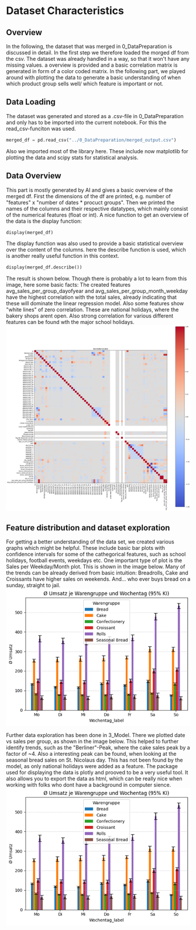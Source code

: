 # Dataset Characteristics

## Overview
In the following, the dataset that was merged in 0_DataPreparation is discussed in detail. In the first step we therefore loaded the morged df from the csv. The dataset was already handled in a way, so that it won't have any missing values. a overview is provided and a basic correlation matrix is generated in form of a color coded matrix. In the following part, we played around with plotting the data to generate a basic understanding of when which product group sells well/ which feature is important or not.

## Data Loading
The dataset was generated and stored as a .csv-file in 0_DataPreparation and only has to be imported into the current notebook. For this the read_csv-funciton was used.
```python
merged_df = pd.read_csv("../0_DataPreparation/merged_output.csv")
```
Also we imported most of the library here. These include now matplotlib for plotting the data and scipy stats for statistical analysis.

## Data Overview
This part is mostly generated by AI and gives a basic overview of the merged df. First the dimensions of the df are printed, e.g. number of "features" x "number of dates * procuct groups". Then we printed the names of the columns and their respective datatypes, which mainly consist of the numerical features (float or int). A nice function to get an overview of the data is the display function:
```python
display(merged_df)
```
The display function was also used to provide a basic statistical overview over the content of the columns. here the describe function is used, which is another really useful function in this context.
```python
display(merged_df.describe())
```
The result is shown below. Though there is probably a lot to learn from this image, here some basic facts: The created features avg_sales_per_group_dayofyear and avg_sales_per_group_month_weekday have the highest correlation with the total sales, already indicating that these will dominate the linear regression model. Also some features show "white lines" of zero correlation. These are national holidays, where the bakery shops arent open. Also strong correlation for various different features can be found wth the major school holidays. 
![alt text](image.png)

## Feature distribution and dataset exploration

For getting a better understanding of the data set, we created various graphs which might be helpful. These include basic bar plots with confidence intervals for some of the cathegorical features, such as school holidays, football events, weekdays etc. One important type of plot is the Sales per Weekday/Month plot. This is shown in the image below. Many of the trends can be already derived from basic intuition: Breadrolls, Cake and Croissants have higher sales on weekends. And... who ever buys bread on a sunday, straight to jail.
![alt text](image-1.png)

Further data exploration has been done in 3_Model. There we plotted date vs sales per group, as shown in the image below. This helped to further identify trends, such as the "Berliner"-Peak, where the cake sales peak by a factor of ~4. Also a interesting peak can be found, when looking at the seasonal bread sales on St. Nicolaus day. This has not been found by the model, as only national holidays were added as a feature. The package used for displaying the data is plotly and prooved to be a very useful tool. It also allows you to export the data as html, which can be really nice when working with folks who dont have a background in computer sience.
![alt text](image-2.png)